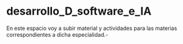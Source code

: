 # desarrollo_D_software_e_IA
En este espacio voy a subir material y actividades para las materias correspondientes a dicha especialidad.-
